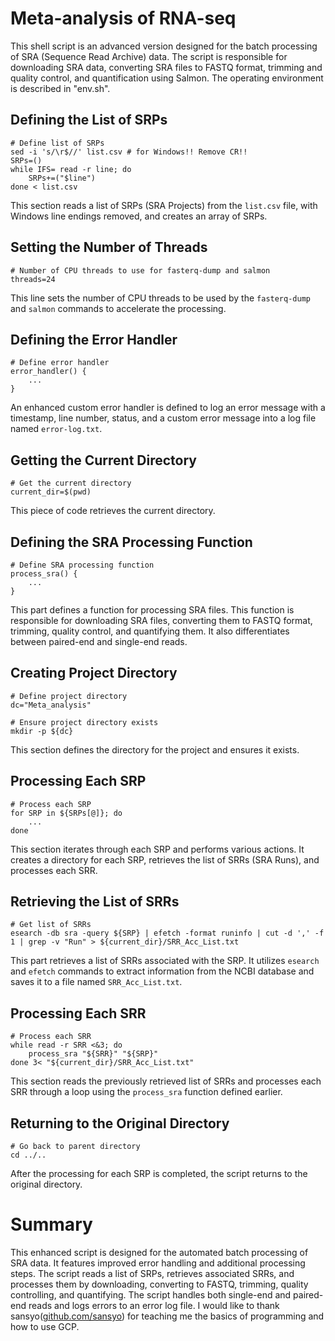 # Meta-analysis of RNA-seq

This shell script is an advanced version designed for the batch processing of SRA (Sequence Read Archive) data. The script is responsible for downloading SRA data, converting SRA files to FASTQ format, trimming and quality control, and quantification using Salmon. The operating environment is described in "env.sh".

## Defining the List of SRPs

```shell
# Define list of SRPs
sed -i 's/\r$//' list.csv # for Windows!! Remove CR!!
SRPs=()
while IFS= read -r line; do
    SRPs+=("$line")
done < list.csv
```

This section reads a list of SRPs (SRA Projects) from the `list.csv` file, with Windows line endings removed, and creates an array of SRPs.

## Setting the Number of Threads

```shell
# Number of CPU threads to use for fasterq-dump and salmon
threads=24
```

This line sets the number of CPU threads to be used by the `fasterq-dump` and `salmon` commands to accelerate the processing.

## Defining the Error Handler

```shell
# Define error handler
error_handler() {
    ...
}
```

An enhanced custom error handler is defined to log an error message with a timestamp, line number, status, and a custom error message into a log file named `error-log.txt`.

## Getting the Current Directory

```shell
# Get the current directory
current_dir=$(pwd)
```

This piece of code retrieves the current directory.

## Defining the SRA Processing Function

```shell
# Define SRA processing function
process_sra() {
    ...
}
```

This part defines a function for processing SRA files. This function is responsible for downloading SRA files, converting them to FASTQ format, trimming, quality control, and quantifying them. It also differentiates between paired-end and single-end reads.

## Creating Project Directory

```shell
# Define project directory
dc="Meta_analysis"

# Ensure project directory exists
mkdir -p ${dc}
```

This section defines the directory for the project and ensures it exists.

## Processing Each SRP

```shell
# Process each SRP
for SRP in ${SRPs[@]}; do
    ...
done
```

This section iterates through each SRP and performs various actions. It creates a directory for each SRP, retrieves the list of SRRs (SRA Runs), and processes each SRR.

## Retrieving the List of SRRs

```shell
# Get list of SRRs
esearch -db sra -query ${SRP} | efetch -format runinfo | cut -d ',' -f 1 | grep -v "Run" > ${current_dir}/SRR_Acc_List.txt
```

This part retrieves a list of SRRs associated with the SRP. It utilizes `esearch` and `efetch` commands to extract information from the NCBI database and saves it to a file named `SRR_Acc_List.txt`.

## Processing Each SRR

```shell
# Process each SRR
while read -r SRR <&3; do
    process_sra "${SRR}" "${SRP}"
done 3< "${current_dir}/SRR_Acc_List.txt"
```

This section reads the previously retrieved list of SRRs and processes each SRR through a loop using the `process_sra` function defined earlier.

## Returning to the Original Directory

```shell
# Go back to parent directory
cd ../..
```

After the processing for each SRP is completed, the script returns to the original directory.

# Summary

This enhanced script is designed for the automated batch processing of SRA data. It features improved error handling and additional processing steps. The script reads a list of SRPs, retrieves associated SRRs, and processes them by downloading, converting to FASTQ, trimming, quality controlling, and quantifying. The script handles both single-end and paired-end reads and logs errors to an error log file. I would like to thank sansyo([github.com/sansyo](https://github.com/sansyo)) for teaching me the basics of programming and how to use GCP.
